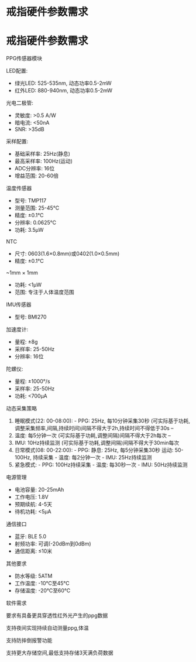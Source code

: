 # 戒指硬件参数需求

# 戒指硬件参数需求

PPG传感器模块

LED配置:

- 绿光LED: 525-535nm, 动态功率0.5-2mW
- 红外LED: 880-940nm, 动态功率0.5-2mW

光电二极管:

- 灵敏度: >0.5 A/W
- 暗电流: <50nA
- SNR: >35dB

采样配置:

- 基础采样率: 25Hz(静息)
- 最高采样率: 100Hz(运动)
- ADC分辨率: 16位
- 增益范围: 20-60倍

温度传感器

- 型号: TMP117
- 测量范围: 25-45℃
- 精度: ±0.1℃
- 分辨率: 0.0625℃
- 功耗: 3.5μW

NTC

- 尺寸: 0603(1.6×0.8mm)或0402(1.0×0.5mm)
- 精度: ±0.1°C

~1mm × 1mm

- 功耗: <1μW
- 范围: 专注于人体温度范围

IMU传感器

- 型号: BMI270

加速度计:

- 量程: ±8g
- 采样率: 25-50Hz
- 分辨率: 16位

陀螺仪:

- 量程: ±1000°/s
- 采样率: 25-50Hz
- 功耗: <700μA

动态采集策略

1. 睡眠模式(22: 00-08:00): - PPG: 25Hz, 每10分钟采集30秒 (可实际基于功耗,调整采集频率,间隔,持续时间)间隔不得大于2h,持续时间不得低于30s –
2. 温度: 每5分钟一次 (可实际基于功耗,调整间隔)间隔不得大于2h每次 –
3. IMU: 10Hz持续监测 (可实际基于功耗,调整间隔)间隔不得大于30min每次
4. 日常模式(08: 00-22:00): - PPG: 静息: 25Hz, 每5分钟采集30秒 运动: 50-100Hz, 持续采集 - 温度: 每2分钟一次 - IMU: 25Hz持续监测
5. 紧急模式: - PPG: 100Hz持续采集 - 温度: 每30秒一次 - IMU: 50Hz持续监测

电源管理

- 电池容量: 20-25mAh
- 工作电压: 1.8V
- 预期续航: 4-5天
- 待机功耗: <5μA

通信接口

- 蓝牙: BLE 5.0
- 射频功率: 可调(-20dBm到0dBm)
- 通信距离: ≤10米

其他要求

- 防水等级: 5ATM
- 工作温度: -10℃至45℃
- 存储温度: -20℃至60℃

软件需求

要求有具备更具穿透性红外光产生的ppg数据

支持夜间实现持续自动测量ppg,体温

支持防摔倒报警功能

支持更大存储空间,最低支持存储3天满负荷数据
